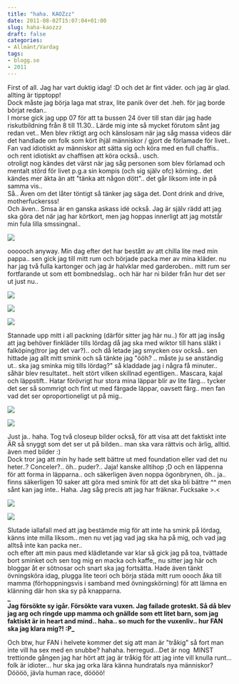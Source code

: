 ```yaml
---
title: "haha. KAOZzz"
date: 2011-08-02T15:07:04+01:00
slug: haha-kaozzz
draft: false
categories:
- Allmänt/Vardag
tags:
- blogg.se
- 2011
---
```

First of all. Jag har vart duktig idag! :D och det är fint väder. och jag är glad. allting är tipptopp!  
Dock måste jag börja laga mat strax, lite panik över det .heh. för jag borde börjat redan..  
I morse gick jag upp 07 för att ta bussen 24 över till stan där jag hade riskutbildning från 8 till 11.30.. Lärde mig inte så mycket förutom sånt jag redan vet.. Men blev riktigt arg och känslosam när jag såg massa videos där det handlade om folk som kört ihjäl människor / gjort de förlamade för livet.. Fan vad idiotiskt av människor att sätta sig och köra med en full chaffis.. och rent idiotiskt av chaffisen att köra också.. usch.  
otroligt nog kändes det värst när jag såg personen som blev förlamad och mentalt störd för livet p.g.a sin kompis (och sig själv ofc) körning.. det kändes mer äkta än att "tänka att någon dött".. det går liksom inte in på samma vis..  
Så.. Även om det låter töntigt så tänker jag säga det. Dont drink and drive, motherfuckersss!  
Och även.. Smsa är en ganska askass idé också. Jag är själv rädd att jag ska göra det när jag har körtkort, men jag hoppas innerligt att jag motstår min fula lilla smssingnal..  
  
![](/assets/images/blogg.se/dirnkdrive_159858471.jpg)  
  
oooooch anyway. Min dag efter det har bestått av att chilla lite med min pappa.. sen gick jag till mitt rum och började packa mer av mina kläder. nu har jag två fulla kartonger och jag är halvklar med garderoben.. mitt rum ser fortfarande ut som ett bombnedslag.. och här har ni bilder från hur det ser ut just nu..  
  
![](/assets/images/blogg.se/wp_001210_159861521.jpg)  
  
![](https://cdn2.cdnme.se/cdn/9-1/701517/images/2011/wp_001213_159861606.jpg)  
  
![](/assets/images/blogg.se/wp_001215_159861705.jpg)  
  
  
Stannade upp mitt i all packning (därför sitter jag här nu..) för att jag insåg att jag behöver finkläder tills lördag då jag ska med wiktor till hans släkt i falköping(tror jag det var?).. och då letade jag smycken osv också.. sen hittade jag allt mitt smink och så tänkte jag "ööh? .. måste ju se anständig ut.. ska jag sminka mig tills lördag?" så kladdade jag i några få minuter.. såhär blev resultatet.. helt stört vilken skillnad egentligen.. Mascara, kajal och läppstift.. Hatar förövrigt hur stora mina läppar blir av lite färg... tycker det ser så sommrigt och fint ut med färgade läppar, oavsett färg.. men fan vad det ser oproportioneligt ut på mig..  
  
![](/assets/images/blogg.se/wp_001286_159860861.jpg)  
  
![](https://cdn1.cdnme.se/cdn/9-1/701517/images/2011/wp_001284_159861105.jpg)  
  
Just ja.. haha. Tog två closeup bilder också, för att visa att det faktiskt inte ÄR så snyggt som det ser ut på bilden.. man ska vara rättvis och ärlig, alltid. även med bilder :)  
Dock tror jag att min hy hade sett bättre ut med foundation eller vad det nu heter..? Conceler?.. öh.. puder?.. Jaja! kanske alltihop ;D och en läppenna för att forma in läpparna.. och säkerligen även noppa ögonbrynen, öh.. ja.. finns säkerligen 10 saker att göra med smink för att det ska bli bättre ^^ men sånt kan jag inte.. Haha. Jag såg precis att jag har fräknar. Fucksake >.<  
  
![](/assets/images/blogg.se/wp_001315_159861234.jpg)  
  
  
![](https://cdn2.cdnme.se/cdn/9-1/701517/images/2011/wp_001241_159861302.jpg)  
  
  
Slutade iallafall med att jag bestämde mig för att inte ha smink på lördag, känns inte milla liksom.. men nu vet jag vad jag ska ha på mig, och vad jag alltså inte kan packa ner..  
och efter att min paus med klädletande var klar så gick jag på toa, tvättade bort sminket och sen tog mig en macka och kaffe,, nu sitter jag här och bloggar åt er sötnosar och snart ska jag fortsätta. Hade även tänkt övningsköra idag, plugga lite teori och börja städa mitt rum oooch åka till mamma (förhoppningsvis i samband med övningskörning) för att lämna en klänning där hon ska sy på knapparna.  
**_  
Jag försökte sy igår. Försökte vara vuxen. Jag failade groteskt. Så då blev jag arg och ringde upp mamma och gnällde som ett litet barn, som jag faktiskt är in heart and mind.. haha.. so much for the vuxenliv.. hur FAN ska jag klara mig?! :P_**  
  
  
Och btw, hur FAN i helvete kommer det sig att man är "tråkig" så fort man inte vill ha sex med en snubbe? hahaha. herregud...Det är nog  MINST trettionde gången jag har hört att jag är tråkig för att jag inte vill knulla runt... folk är idioter... hur ska jag orka lära känna hundratals nya människor? Döööö, jävla human race, döööö!